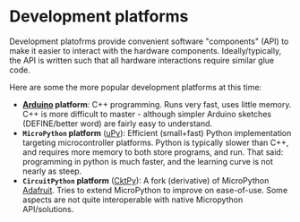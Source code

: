 [CktPy]: <https://circuitpython.org/>
[CktPy-Docs]: <https://docs.circuitpython.org>
[uPy]: <https://docs.micropython.org>
[uPy-Docs]: <https://micropython.org/>
[Arduino]: <https://www.arduino.cc/>
[Adafruit-Learn]: <https://learn.adafruit.com/>

# Development platforms
<!----------------------------------------------------------------------------->
Development platofrms provide convenient software "components" (API) to make
it easier to interact with the hardware components. Ideally/typically, the API
is written such that all hardware interactions require similar glue code.

Here are some the more popular development platforms at this time:
- **[Arduino] platform**: C++ programming. Runs very fast, uses little memory. C++ is more
  difficult to master - although simpler Arduino sketches (DEFINE/better word)
  are fairly easy to understand.
- **`MicroPython` platform** ([uPy]): Efficient (small+fast) Python implementation targeting
  microcontroller platforms. Python is typically slower than C++, and requires
  more memory to both store programs, and run. That said: programming in python
  is much faster, and the learning curve is not nearly as steep.
- **`CircuitPython` platform** ([CktPy]): A fork (derivative) of MicroPython [Adafruit][Adafruit-Learn].
  Tries to extend MicroPython to improve on ease-of-use. Some aspects are not quite
  interoperable with native Micropython API/solutions.

